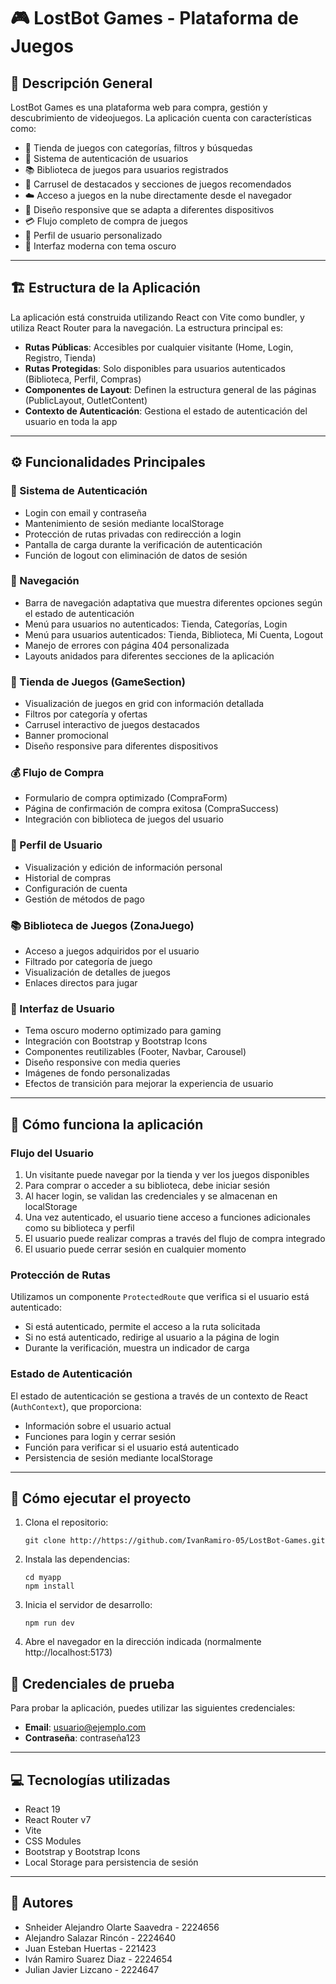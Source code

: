 # 🎮 LostBot Games - Plataforma de Juegos

## 📝 Descripción General

LostBot Games es una plataforma web para compra, gestión y descubrimiento de videojuegos. La aplicación cuenta con características como:

- 🛒 Tienda de juegos con categorías, filtros y búsquedas
- 🔐 Sistema de autenticación de usuarios
- 📚 Biblioteca de juegos para usuarios registrados
- 🌟 Carrusel de destacados y secciones de juegos recomendados
- ☁️ Acceso a juegos en la nube directamente desde el navegador
- 📱 Diseño responsive que se adapta a diferentes dispositivos
- 💳 Flujo completo de compra de juegos
- 👤 Perfil de usuario personalizado
- 🌙 Interfaz moderna con tema oscuro

---

## 🏗️ Estructura de la Aplicación

La aplicación está construida utilizando React con Vite como bundler, y utiliza React Router para la navegación. La estructura principal es:

- **Rutas Públicas**: Accesibles por cualquier visitante (Home, Login, Registro, Tienda)
- **Rutas Protegidas**: Solo disponibles para usuarios autenticados (Biblioteca, Perfil, Compras)
- **Componentes de Layout**: Definen la estructura general de las páginas (PublicLayout, OutletContent)
- **Contexto de Autenticación**: Gestiona el estado de autenticación del usuario en toda la app

---

## ⚙️ Funcionalidades Principales

### 🔑 Sistema de Autenticación

- Login con email y contraseña
- Mantenimiento de sesión mediante localStorage
- Protección de rutas privadas con redirección a login
- Pantalla de carga durante la verificación de autenticación
- Función de logout con eliminación de datos de sesión

### 🧭 Navegación

- Barra de navegación adaptativa que muestra diferentes opciones según el estado de autenticación
- Menú para usuarios no autenticados: Tienda, Categorías, Login
- Menú para usuarios autenticados: Tienda, Biblioteca, Mi Cuenta, Logout
- Manejo de errores con página 404 personalizada
- Layouts anidados para diferentes secciones de la aplicación

### 🏪 Tienda de Juegos (GameSection)

- Visualización de juegos en grid con información detallada
- Filtros por categoría y ofertas
- Carrusel interactivo de juegos destacados
- Banner promocional
- Diseño responsive para diferentes dispositivos

### 💰 Flujo de Compra

- Formulario de compra optimizado (CompraForm)
- Página de confirmación de compra exitosa (CompraSuccess)
- Integración con biblioteca de juegos del usuario

### 👤 Perfil de Usuario

- Visualización y edición de información personal
- Historial de compras
- Configuración de cuenta
- Gestión de métodos de pago

### 📚 Biblioteca de Juegos (ZonaJuego)

- Acceso a juegos adquiridos por el usuario
- Filtrado por categoría de juego
- Visualización de detalles de juegos
- Enlaces directos para jugar

### 🎨 Interfaz de Usuario

- Tema oscuro moderno optimizado para gaming
- Integración con Bootstrap y Bootstrap Icons
- Componentes reutilizables (Footer, Navbar, Carousel)
- Diseño responsive con media queries
- Imágenes de fondo personalizadas
- Efectos de transición para mejorar la experiencia de usuario

---

## 🔄 Cómo funciona la aplicación

### Flujo del Usuario

1. Un visitante puede navegar por la tienda y ver los juegos disponibles
2. Para comprar o acceder a su biblioteca, debe iniciar sesión
3. Al hacer login, se validan las credenciales y se almacenan en localStorage
4. Una vez autenticado, el usuario tiene acceso a funciones adicionales como su biblioteca y perfil
5. El usuario puede realizar compras a través del flujo de compra integrado
6. El usuario puede cerrar sesión en cualquier momento

### Protección de Rutas

Utilizamos un componente `ProtectedRoute` que verifica si el usuario está autenticado:

- Si está autenticado, permite el acceso a la ruta solicitada
- Si no está autenticado, redirige al usuario a la página de login
- Durante la verificación, muestra un indicador de carga

### Estado de Autenticación

El estado de autenticación se gestiona a través de un contexto de React (`AuthContext`), que proporciona:

- Información sobre el usuario actual
- Funciones para login y cerrar sesión
- Función para verificar si el usuario está autenticado
- Persistencia de sesión mediante localStorage

---

## 🚀 Cómo ejecutar el proyecto

1. Clona el repositorio:
   ```
   git clone http://https://github.com/IvanRamiro-05/LostBot-Games.git
   ```

2. Instala las dependencias:
   ```
   cd myapp
   npm install
   ```

3. Inicia el servidor de desarrollo:
   ```
   npm run dev
   ```

4. Abre el navegador en la dirección indicada (normalmente http://localhost:5173)

## 🔑 Credenciales de prueba

Para probar la aplicación, puedes utilizar las siguientes credenciales:

- **Email**: usuario@ejemplo.com
- **Contraseña**: contraseña123

---

## 💻 Tecnologías utilizadas

- React 19
- React Router v7
- Vite
- CSS Modules
- Bootstrap y Bootstrap Icons
- Local Storage para persistencia de sesión

---

## 👥 Autores

- Snheider Alejandro Olarte Saavedra - 2224656
- Alejandro Salazar Rincón - 2224640
- Juan Esteban Huertas - 221423
- Iván Ramiro Suarez Diaz - 2224654
- Julian Javier Lizcano - 2224647

